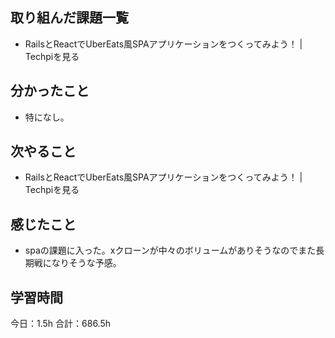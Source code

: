 ## 取り組んだ課題一覧
* RailsとReactでUberEats風SPAアプリケーションをつくってみよう！ | Techpiを見る
## 分かったこと
* 特になし。
      
    
    

## 次やること
* RailsとReactでUberEats風SPAアプリケーションをつくってみよう！ | Techpiを見る
## 感じたこと
* spaの課題に入った。xクローンが中々のボリュームがありそうなのでまた長期戦になりそうな予感。
 
## 学習時間
今日：1.5h
合計：686.5h
